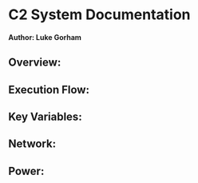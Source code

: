 # C2 System Documentation
#### Author: Luke Gorham

## Overview:

## Execution Flow:

## Key Variables:

## Network:

## Power: